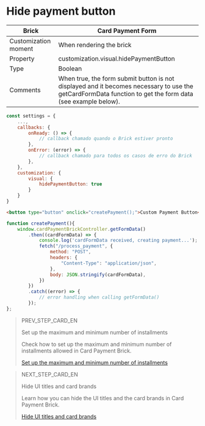 # Hide payment button

| Brick  | Card Payment Form  |
| --- | --- |
| Customization moment  | When rendering the brick  |
| Property  | customization.visual.hidePaymentButton  |
| Type  | Boolean  |
| Comments  | When true, the form submit button is not displayed and it becomes necessary to use the getCardFormData function to get the form data (see example below). |

```javascript
const settings = {
    ...,
    callbacks: {
        onReady: () => {
            // callback chamado quando o Brick estiver pronto
        },
        onError: (error) => { 
            // callback chamado para todos os casos de erro do Brick
        },
    },
    customization: {
        visual: {
            hidePaymentButton: true
        }
    }
}
```

```html
<button type="button" onclick="createPayment();">Custom Payment Button</button>
```

```javascript
function createPayment(){
    window.cardPaymentBrickController.getFormData()
        .then((cardFormData) => {
            console.log('cardFormData received, creating payment...');
            fetch("/process_payment", {
                method: "POST",
                headers: {
                    "Content-Type": "application/json",
                },
                body: JSON.stringify(cardFormData),
            })
        })
        .catch((error) => {
            // error handling when calling getFormData()
        });
};
```

> PREV_STEP_CARD_EN
>
> Set up the maximum and minimum number of installments
>
> Check how to set up the maximum and minimum number of installments allowed in Card Payment Brick.
>
> [Set up the maximum and minimum number of installments](/developers/en/docs/checkout-bricks-beta/additional-customization/max-and-min-installments)

> NEXT_STEP_CARD_EN
>
> Hide UI titles and card brands
>
> Learn how you can hide the UI titles and the card brands in Card Payment Brick.
>
> [Hide UI titles and card brands](/developers/en/docs/checkout-bricks-beta/additional-customization/hide-title-and-flags)